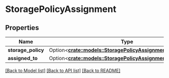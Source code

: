 # StoragePolicyAssignment

## Properties

Name | Type | Description | Notes
------------ | ------------- | ------------- | -------------
**storage_policy** | Option<[**crate::models::StoragePolicyAssignmentStoragePolicy**](StoragePolicyAssignment_storage_policy.md)> |  | [optional]
**assigned_to** | Option<[**crate::models::StoragePolicyAssignmentAssignedTo**](StoragePolicyAssignment_assigned_to.md)> |  | [optional]

[[Back to Model list]](../README.md#documentation-for-models) [[Back to API list]](../README.md#documentation-for-api-endpoints) [[Back to README]](../README.md)


